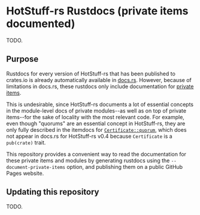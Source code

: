 # HotStuff-rs Rustdocs (private items documented)

TODO.

## Purpose

Rustdocs for every version of HotStuff-rs that has been published to crates.io is already automatically available in [docs.rs](https://docs.rs/hotstuff_rs/latest/hotstuff_rs/). However, because of limitations in docs.rs, these rustdocs only include documentation for [private items](https://users.rust-lang.org/t/could-docs-rs-have-a-private-switch/67137/8).

This is undesirable, since HotStuff-rs documents a lot of essential concepts in the module-level docs of private modules--as well as on top of private items--for the sake of locality with the most relevant code. For example, even though "quorums" are an essential concept in HotStuff-rs, they are only fully described in the itemdocs for [`Certificate::quorum`](TODO), which does not appear in docs.rs for HotStuff-rs v0.4 because `Certificate` is a `pub(crate)` trait.

This repository provides a convenient way to read the documentation for these private items and modules by generating rustdocs using the `--document-private-items` option, and publishing them on a public GitHub Pages website.

## Updating this repository

TODO.